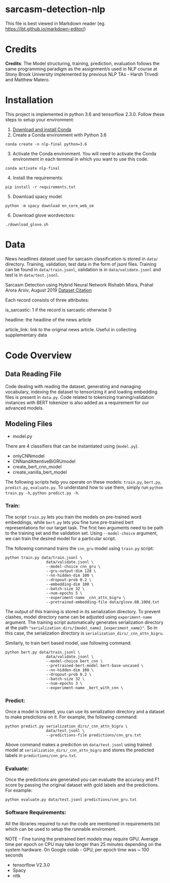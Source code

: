 # sarcasm-detection-nlp


This file is best viewed in Markdown reader (eg. https://jbt.github.io/markdown-editor/)

# Credits

**Credits**: The Model structuring, training, prediction, evaluation follows the same programming paradigm as the assignment/s used in NLP course at Stony Brook University implemented by previous NLP TAs - Harsh Trivedi and Matthew Matero.

# Installation

This project is implemented in python 3.6 and tensorflow 2.3.0. Follow these steps to setup your environment:

1. [Download and install Conda](http://https://conda.io/projects/conda/en/latest/user-guide/install/index.html "Download and install Conda")
2. Create a Conda environment with Python 3.6
```
conda create -n nlp-final python=3.6
```

3. Activate the Conda environment. You will need to activate the Conda environment in each terminal in which you want to use this code.
```
conda activate nlp-final
```
4. Install the requirements:
```
pip install -r requirements.txt
```

5. Download spacy model
```
python -m spacy download en_core_web_sm
```

6. Download glove wordvectors:
```
./download_glove.sh
```

# Data

News headlines dataset used for sarcasm classification is stored in `data/` directory. Training, validation, test data in the form of jsonl files. Training can be found in `data/train.jsonl`, validation is in `data/validate.jsonl` and test is in `data/test.jsonl`.

Sarcasm Detection using Hybrid Neural Network
Rishabh Misra, Prahal Arora
Arxiv, August 2019
[Dataset Citation](https://scholar.google.com/citations?view_op=list_works&hl=en&user=EN3OcMsAAAAJ#d=gs_md_cita-d&u=%2Fcitations%3Fview_op%3Dview_citation%26hl%3Den%26user%3DEN3OcMsAAAAJ%26citation_for_view%3DEN3OcMsAAAAJ%3AqjMakFHDy7sC%26tzom%3D420 "Dataset Citation")

Each record consists of three attributes:

is_sarcastic: 1 if the record is sarcastic otherwise 0

headline: the headline of the news article

article_link: link to the original news article. Useful in collecting supplementary data


# Code Overview

## Data Reading File

Code dealing with reading the dataset, generating and managing vocabulary, indexing the dataset to tensorizing it and loading embedding files is present in `data.py`. 
Code related to tokenizing training/validation instances with BERT tokenizer is also added as a requirement for our advanced models.

## Modeling Files

- model.py

There are 4 classifiers that can be instantiated using (`model.py`).
- onlyCNNmodel
- CNNandAttentiveBiGRUmodel
- create_bert_cnn_model
- create_vanilla_bert_model

The following scripts help you operate on these models: `train.py`, `bert.py`, `predict.py`, `evaluate.py`. To understand how to use them, simply run `python train.py -h`, `python predict.py -h`.

### Train:

The script `train.py` lets you train the models on pre-trained word embeddings, while `bert.py` lets you fine tune pre-trained bert representations for our target task. The first two arguments need to be path to the training set and the validation set. 
Using `--model-choice` argument, we can train the desired model for a particular script.


The following command trains the `cnn_gru` model using `train.py` script:

```
python train.py data/train.jsonl \
                  data/validate.jsonl \
                  --model-choice cnn_gru \
                  --gru-output-dim 128 \
                  --nn-hidden-dim 100 \
                  --dropout-prob 0.2 \
                  --embedding-dim 100 \
                  --batch-size 32 \
                  --num-epochs 5 \
                  --experiment-name _cnn_attn_bigru \
                  --pretrained-embedding-file data/glove.6B.100d.txt
```

The output of this training is stored in its serialization directory. To prevent clashes, model directory name can be adjusted using `experiment-name` argument. The training script automatically generates serialization directory at the path `"serialization_dirs/{model_name}_{experiment_name}"`. So in this case, the serialization directory is `serialization_dirs/_cnn_attn_bigru`.

Similarly, to train bert based model, use following command:

```
python bert.py data/train.jsonl \
                  data/validate.jsonl \
                  --model-choice bert_cnn \
                  --pretrained-bert-model bert-base-uncased \
                  --nn-hidden-dim 100 \
                  --dropout-prob 0.2 \
                  --batch-size 32 \
                  --num-epochs 3 \
                  --experiment-name _bert_with_cnn \
```

### Predict:

Once a model is trained, you can use its serialization directory and a dataset to make predictions on it. For example, the following command:

```
python predict.py serialization_dirs/_cnn_attn_bigru \
                  data/test.jsonl \
                  --predictions-file predictions/cnn_gru.txt
```
Above command makes a prediction on `data/test.jsonl` using trained model at `serialization_dirs/_cnn_attn_bigru` and stores the predicted labels in `predictions/cnn_gru.txt`.

### Evaluate:

Once the predictions are generated you can evaluate the accuracy and F1 score by passing the original dataset with gold labels and the predictions. For example:

```
python evaluate.py data/test.jsonl predictions/cnn_gru.txt
```


### Software Requirements:

All the libraries required to run the code are mentioned in requirements.txt which can be used to setup the runnable enviroment. 

NOTE - Fine tuning the pretrained bert models may require GPU. Average time per epoch on CPU may take longer than 25 minutes depending on the system hardware. On Google colab - GPU, per epoch time was ~ 100 seconds

- tensorflow V2.3.0
- Spacy
- nltk
